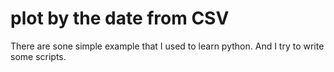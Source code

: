 # plot by the date from CSV
There are sone simple example that I used to learn python. And I try to write some scripts.

